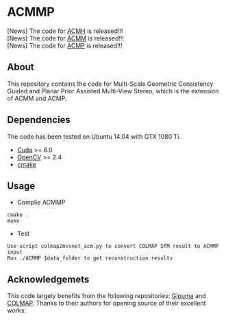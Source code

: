 # ACMMP
[News] The code for [ACMH](https://github.com/GhiXu/ACMH) is released!!!  
[News] The code for [ACMM](https://github.com/GhiXu/ACMM) is released!!!  
[News] The code for [ACMP](https://github.com/GhiXu/ACMP) is released!!!
## About
This repository contains the code for Multi-Scale Geometric Consistency Guided and Planar Prior Assisted Multi-View Stereo, which is the extension of ACMM and ACMP.
## Dependencies
The code has been tested on Ubuntu 14.04 with GTX 1080 Ti.  
* [Cuda](https://developer.nvidia.com/zh-cn/cuda-downloads) >= 6.0
* [OpenCV](https://opencv.org/) >= 2.4
* [cmake](https://cmake.org/)
## Usage
* Complie ACMMP
```  
cmake .  
make
```
* Test 
``` 
Use script colmap2mvsnet_acm.py to convert COLMAP SfM result to ACMMP input   
Run ./ACMMP $data_folder to get reconstruction results
```
## Acknowledgemets
This code largely benefits from the following repositories: [Gipuma](https://github.com/kysucix/gipuma) and [COLMAP](https://colmap.github.io/). Thanks to their authors for opening source of their excellent works.
